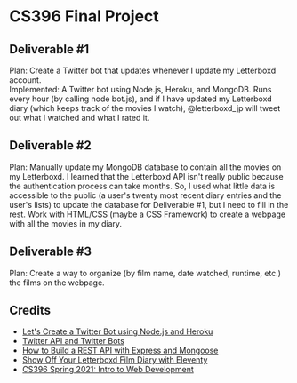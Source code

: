 # CS396 Final Project

## Deliverable #1 
Plan: Create a Twitter bot that updates whenever I update my Letterboxd account. </br>
Implemented: A Twitter bot using Node.js, Heroku, and MongoDB. Runs every hour (by calling node bot.js), and if I have updated my Letterboxd diary (which keeps track of the movies I watch), @letterboxd_jp will tweet out what I watched and what I rated it. 

## Deliverable #2 
Plan: Manually update my MongoDB database to contain all the movies on my Letterboxd. I learned that the Letterboxd API isn't really public because the authentication process can take months. So, I used what little data is accessible to the public (a user's twenty most recent diary entries and the user's lists) to update the database for Deliverable #1, but I need to fill in the rest. Work with HTML/CSS (maybe a CSS Framework) to create a webpage with all the movies in my diary. 

## Deliverable #3
Plan: Create a way to organize (by film name, date watched, runtime, etc.) the films on the webpage. 

## Credits 
* [Let's Create a Twitter Bot using Node.js and Heroku](https://dev.to/developer_buddy/let-s-create-a-twitter-bot-using-node-js-and-heroku-1-3-43kb)</br>
* [Twitter API and Twitter Bots](https://shiffman.net/a2z/twitter-bots/)</br>
* [How to Build a REST API with Express and Mongoose](https://rahmanfadhil.com/express-rest-api/)</br>
* [Show Off Your Letterboxd Film Diary with Eleventy](https://smithtimmytim.com/blog/2020/create-a-film-diary-with-eleventy-and-letterboxd/)</br>
* [CS396 Spring 2021: Intro to Web Development](https://cs396-web-dev.github.io/spring2021/) </br>
